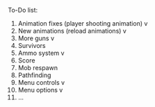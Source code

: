 To-Do list:

1. Animation fixes (player shooting animation)   v
2. New animations (reload animations)            v
3. More guns                                     v
4. Survivors
5. Ammo system                                   v
6. Score
7. Mob respawn
8. Pathfinding
9. Menu controls                                 v
10. Menu options                                 v
11. ...
